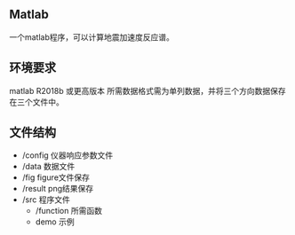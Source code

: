 ## Matlab
一个matlab程序，可以计算地震加速度反应谱。
## 环境要求
matlab R2018b 或更高版本
所需数据格式需为单列数据，并将三个方向数据保存在三个文件中。
## 文件结构
- /config  仪器响应参数文件
- /data 数据文件
- /fig figure文件保存
- /result png结果保存
- /src 程序文件
	- /function 所需函数
	- demo 示例

 